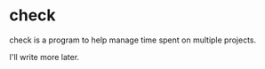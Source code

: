 # check
check is a program to help manage time spent on multiple projects. 

I'll write more later. 
